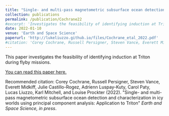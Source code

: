 ```yaml
---
title: "Single- and multi-pass magnetometric subsurface ocean detection and characterization in icy worlds using principal component analysis: Application to Triton"
collection: publications
permalink: /publication/Cochrane22
#excerpt: 'Investigates the feasibility of identifying induction at Triton.'
date: 2022-01-10
venue: 'Earth and Space Science'
paperurl: 'http://lukeliuzzo.github.io/files/Cochrane_etal_2022.pdf'
#citation: 'Corey Cochrane, Russell Persigner, Steven Vance, Everett Midkiff, Julie Castillo-Rogez, Adrienn Luspay-Kuty, Carol Paty, Lucas Liuzzo, Karl Mitchell, and Louise Prockter (2022). <i>Earth and Space Science, in press</i>'.
---
```

This paper investigates the feasibility of identifying induction at Triton during flyby missions.

[You can read this paper here.](http://lukeliuzzo.github.io/files/Cochrane_etal_2022.pdf)

Recommended citation: Corey Cochrane, Russell Persigner, Steven Vance, Everett Midkiff, Julie Castillo-Rogez, Adrienn Luspay-Kuty, Carol Paty, Lucas Liuzzo, Karl Mitchell, and Louise Prockter (2022). "Single- and multi-pass magnetometric subsurface ocean detection and characterization in icy worlds using principal component analysis: Application to Triton" <i>Earth and Space Science, in press</i>.
